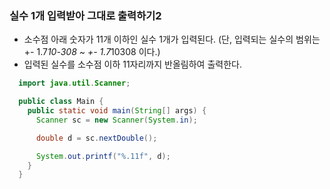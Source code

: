### 실수 1개 입력받아 그대로 출력하기2
  - 소수점 아래 숫자가 11개 이하인 실수 1개가 입력된다. (단, 입력되는 실수의 범위는 +- 1.7*10-308 ~ +- 1.7*10308 이다.)
  - 입력된 실수를 소수점 이하 11자리까지 반올림하여 출력한다.
```java
  import java.util.Scanner;

  public class Main {
    public static void main(String[] args) {
      Scanner sc = new Scanner(System.in);

      double d = sc.nextDouble();

      System.out.printf("%.11f", d);
    }
  }
```
